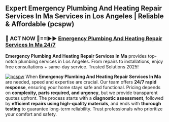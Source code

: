 ## Expert Emergency Plumbing And Heating Repair Services In Ma Services in Los Angeles | Reliable & Affordable (pcspw)  

<h3>🚿 ACT NOW 🌟==►► <a href="https://tinyurl.com/2ne6vx2x" rel="nofollow">Emergency Plumbing And Heating Repair Services In Ma 24/7</a></h3>

**Emergency Plumbing And Heating Repair Services In Ma** provides top-notch plumbing services in Los Angeles. From repairs to installations, enjoy free consultations + same-day service. Trusted Solutions 2025!

[![pcspw](https://i.imgur.com/4PFF4AK.jpeg)](https://tinyurl.com/2ne6vx2x)
When **Emergency Plumbing And Heating Repair Services In Ma** are needed, speed and expertise are crucial. Our team offers **24/7 rapid response**, ensuring your home stays safe and functional. Pricing depends on **complexity, parts required, and urgency**, but we provide transparent quotes upfront. The process starts with a **diagnostic assessment**, followed by **efficient repairs using high-quality materials**, and ends with **thorough testing** to guarantee long-term reliability. Trust professionals who prioritize your comfort and safety.